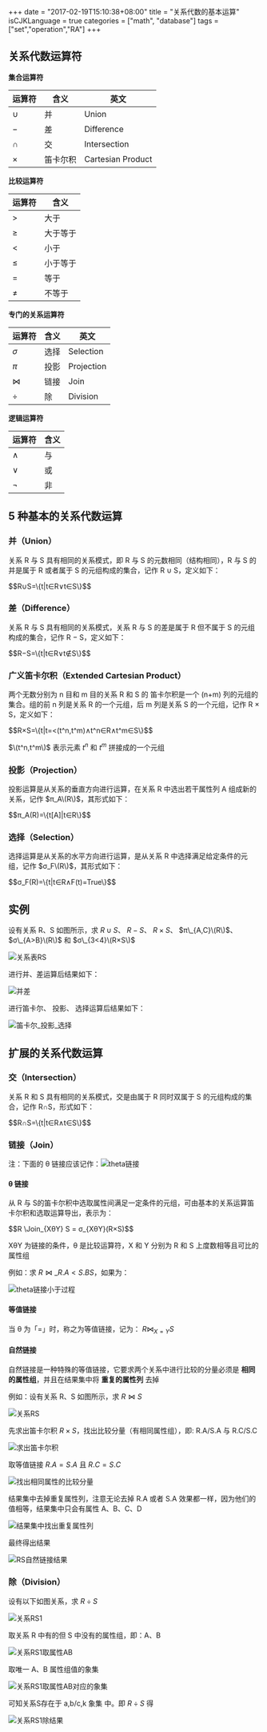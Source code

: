 +++
date = "2017-02-19T15:10:38+08:00"
title = "关系代数的基本运算"
isCJKLanguage = true
categories = ["math", "database"]
tags = ["set","operation","RA"]
+++

## 关系代数运算符

**集合运算符**

| 运算符 | 含义 | 英文 |
| ------------ | ------------ | ------------ |
| $∪$ | 并 | Union |
| $−$ | 差 | Difference |
| $∩$ | 交 | Intersection |
| $×$ | 笛卡尔积 | Cartesian Product |

**比较运算符**

| 运算符 | 含义 |
| ------------ | ------------ |
| $>$ | 大于 |
| $≥$ | 大于等于 |
| $<$ | 小于 |
| $≤$ | 小于等于 |
| $=$ | 等于 |
| $≠$ | 不等于 |

**专门的关系运算符**

| 运算符 | 含义 | 英文 |
| ------------ | ------------ | ------------ |
| $σ$ | 选择 | Selection |
| $π$ | 投影 | Projection |
| $⋈$ | 链接 | Join |
| $÷$ | 除 | Division |

**逻辑运算符**

| 运算符 | 含义 |
| ------------ | ------------ |
| $∧$ | 与 |
| $∨$ | 或 |
| $¬$ | 非 |

## 5 种基本的关系代数运算

### 并（Union）

关系 R 与 S 具有相同的关系模式，即 R 与 S 的元数相同（结构相同），R 与 S 的并是属于 R 或者属于 S 的元组构成的集合，记作 R ∪ S，定义如下：

<div>
$$R∪S=\{t|t∈R∨t∈S\}$$
</div>

### 差（Difference）

关系 R 与 S 具有相同的关系模式，关系 R 与 S 的差是属于 R 但不属于 S 的元组构成的集合，记作 R − S，定义如下：

<div>
$$R−S=\{t|t∈R∨t∉S\}$$
</div>

### 广义笛卡尔积（Extended Cartesian Product）

两个无数分别为 n 目和 m 目的关系 R 和 S 的 笛卡尔积是一个 (n+m) 列的元组的集合。组的前 n 列是关系 R 的一个元组，后 m 列是关系 S 的一个元组，记作 R × S，定义如下：

<div>
$$R×S=\{t|t=<(t^n,t^m)∧t^n∈R∧t^m∈S\}$$
</div>

$\(t^n,t^m\)$ 表示元素 $t^n$ 和 $t^m$ 拼接成的一个元组

### 投影（Projection）

投影运算是从关系的垂直方向进行运算，在关系 R 中选出若干属性列 A 组成新的关系，记作 $π_A\(R\)$，其形式如下：

<div>
$$π_A(R)=\{t[A]|t∈R\}$$
</div>

### 选择（Selection）

选择运算是从关系的水平方向进行运算，是从关系 R 中选择满足给定条件的元组，记作 $σ_F\(R\)$，其形式如下：

<div>
$$σ_F(R)=\{t|t∈R∧F(t)=True\}$$
</div>

## 实例

设有关系 R、S 如图所示，求 $R∪S$、 $R−S$、 $R×S$、 $π\_{A,C}\(R\)$、 $σ\_{A>B}\(R\)$ 和 $σ\_{3<4}\(R×S\)$

![关系表RS](//img10.360buyimg.com/devfe/jfs/t3967/269/2409299226/5377/e997b909/58a95fceNddd39fd7.png)

进行并、差运算后结果如下：

![并差](//img14.360buyimg.com/devfe/jfs/t3949/95/2458170516/5487/1c7f1f38/58a967b1N42db123f.png)

进行笛卡尔、 投影、 选择运算后结果如下：

![笛卡尔_投影_选择](//img30.360buyimg.com/devfe/jfs/t3943/109/2403665652/38834/c636281b/58a9685dN20af0b9b.png)

## 扩展的关系代数运算

### 交（Intersection）

关系 R 和 S 具有相同的关系模式，交是由属于 R 同时双属于 S 的元组构成的集合，记作 R∩S，形式如下：

<div>
$$R∩S=\{t|t∈R∧t∈S\}$$
</div>

### 链接（Join）

注：下面的 θ 链接应该记作：![theta链接](//img10.360buyimg.com/devfe/jfs/t3967/158/2461240249/2389/530d7d07/58aa580aNe9908740.png)

#### θ 链接

从 R 与 S的笛卡尔积中选取属性间满足一定条件的元组，可由基本的关系运算笛卡尔积和选取运算导出，表示为：

<div>
$$R \Join_{XθY} S = σ_{XθY}(R×S)$$
</div>

XθY 为链接的条件，θ 是比较运算符，X 和 Y 分别为 R 和 S 上度数相等且可比的属性组

例如：求 $R \Join\_{R.A<S.B} S$，如果为：

![theta链接小于过程](//img14.360buyimg.com/devfe/jfs/t3133/127/6662942086/21071/88c200da/58aa5b1fN3e2316d5.png)

#### 等值链接

当 θ 为「=」时，称之为等值链接，记为： $R\Join_{X=Y}S$

#### 自然链接

自然链接是一种特殊的等值链接，它要求两个关系中进行比较的分量必须是 **相同的属性组**，并且在结果集中将 **重复的属性列** 去掉

例如：设有关系 R、S 如图所示，求 $R \Join S$

![关系RS](//img11.360buyimg.com/devfe/jfs/t3982/212/2472511181/5973/54467e2a/58aa5ffaN970f7e5a.png)

先求出笛卡尔积 $R×S$，找出比较分量（有相同属性组），即: R.A/S.A 与 R.C/S.C

![求出笛卡尔积](//img10.360buyimg.com/devfe/jfs/t3841/5/4275908218/12385/79e83d01/58aa6066Nd003e697.png)

取等值链接 $R.A = S.A$ 且 $R.C = S.C$

![找出相同属性的比较分量](//img10.360buyimg.com/devfe/jfs/t3256/75/6205568741/12327/2b1dc867/58aa60e8N38a84108.png)

结果集中去掉重复属性列，注意无论去掉 R.A 或者 S.A 效果都一样，因为他们的值相等，结果集中只会有属性 A、B、C、D

![结果集中找出重复属性列](//img12.360buyimg.com/devfe/jfs/t3217/183/6576493853/4744/ccb96965/58aa612eN043f7425.png)

最终得出结果

![RS自然链接结果](//img12.360buyimg.com/devfe/jfs/t3247/65/6676502314/2874/657ddb0c/58aa617eN2457f536.png)

### 除（Division）

设有以下如图关系，求 $R÷S$

![关系RS1](//img10.360buyimg.com/devfe/jfs/t3151/348/6716540896/7287/dc01ad2e/58aaaf3bN1cae8b1a.png)

取关系 R 中有的但 S 中没有的属性组，即：A、B

![关系RS1取属性AB](//img11.360buyimg.com/devfe/jfs/t3202/137/6722879648/7244/3b47a185/58aaaf81N0b2491b5.png)

取唯一 A、B 属性组值的象集

![关系RS1取属性AB对应的象集](//img11.360buyimg.com/devfe/jfs/t3871/170/2430481542/5179/be5899c5/58aaafe6N8297b49f.png)

可知关系S存在于 a,b/c,k 象集 中。即 $R÷S$ 得

![关系RS1除结果](//img10.360buyimg.com/devfe/jfs/t3130/361/6704334588/3366/6b7e0b56/58aab058N3a3c374d.png)